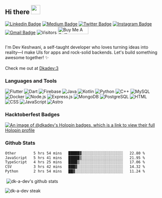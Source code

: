 ## Hi there <img src="https://i.giphy.com/media/hvRJCLFzcasrR4ia7z/giphy.webp" width="30px">
[![Linkedin Badge](https://img.shields.io/badge/-devkeshwani-black?style=flat&logo=Linkedin&logoColor=white&link=https://www.linkedin.com/in/dev-keshwani)](https://www.linkedin.com/in/dev-keshwani)
[![Medium Badge](https://img.shields.io/badge/-@dev-black?style=flat&labelColor=000000&logo=Medium&link=https://medium.com/@dev.keshwani345)](https://medium.com/@dev.keshwani345)
[![Twitter Badge](https://img.shields.io/badge/-@dk_a_dev-black?style=flat&labelColor=1ca0f1&logo=x&logoColor=black&link=https://twitter.com/dk_a_dev)](https://twitter.com/dk_a_dev)
[![Instagram Badge](https://img.shields.io/badge/-@dev_keshwani10-black?style=flat&logo=instagram&logoColor=orange&link=https://instagram.com/dev_keshwani10/)](https://instagram.com/dev_keshwani10)
[![Gmail Badge](https://img.shields.io/badge/-dev.keshwani-black?style=flat&logo=Gmail&logoColor=white&link=mailto:dev.keshwani345@gmail.com)](mailto:dev.keshwani345@gmail.com)
![Visitors](https://api.visitorbadge.io/api/visitors?path=https%3A%2F%2Fgithub.com%2Fdk-a-dev%2Fdk-a-dev&label=Profile%20Views&labelColor=%36454F4&countColor=%237b78ff&style=flat-square)
 <a href="https://www.buymeacoffee.com/devkeshwan1" target="_blank"><img src="https://cdn.buymeacoffee.com/buttons/v2/default-yellow.png" alt="Buy Me A Coffee" style="height: 25px !important;width: 100px !important;" ></a>

<br />
I'm Dev Keshwani, a self-taught developer who loves turning ideas into reality—I make UIs for apps and rock-solid backends. Let's build something awesome together! ✨<br>
<br>
Check me out at <a href="https://dkadev.vercel.app">Dkadev:3</a>
  
### Languages and Tools
<!-- // Markdown format -->

![Flutter](https://img.shields.io/badge/-Flutter-black?style=flat-square&logo=flutter)
![Dart](https://img.shields.io/badge/-Dart-black?style=flat-square&logo=dart)
![Firebase](https://img.shields.io/badge/-Firebase-black?style=flat-square&logo=firebase)
![Java](https://img.shields.io/badge/-Java-black?style=flat-square&logo=java)
![Kotlin](https://img.shields.io/badge/-Kotlin-black?style=flat-square&logo=kotlin)
![Python](https://img.shields.io/badge/-Python-black?style=flat-square&logo=Python)
![C++](https://img.shields.io/badge/-C++-black?style=flat-square&logo=c)
![MySQL](https://img.shields.io/badge/-MySQL-black?style=flat-square&logo=mysql)
![Docker](https://img.shields.io/badge/-Docker-black?style=flat-square&logo=docker)
![Node.js](https://img.shields.io/badge/-Node.js-black?style=flat-square&logo=node.js)
![Express.js](https://img.shields.io/badge/-Express.js-black?style=flat-square&logo=express)
![MongoDB](https://img.shields.io/badge/-MongoDB-black?style=flat-square&logo=mongodb)
![PostgreSQL](https://img.shields.io/badge/-PostgreSQL-black?style=flat-square&logo=postgresql)
![HTML](https://img.shields.io/badge/-HTML5-black?style=flat-square&logo=HTML5)
![CSS](https://img.shields.io/badge/-CSS3-black?style=flat-square&logo=CSS3)
![JavaScript](https://img.shields.io/badge/-JavaScript-black?style=flat-square&logo=JavaScript)
![Astro](https://img.shields.io/badge/-Astro-black?style=flat-square&logo=Astro)

### Hacktoberfest Badges
[![An image of @dkadev's Holopin badges, which is a link to view their full Holopin profile](https://holopin.me/dkadev)](https://holopin.io/@dkadev)


### Github Stats
<!--START_SECTION:waka-->

```txt
Other        5 hrs 54 mins   █████▓░░░░░░░░░░░░░░░░░░░   22.80 %
JavaScript   5 hrs 41 mins   █████▒░░░░░░░░░░░░░░░░░░░   21.95 %
TypeScript   4 hrs 25 mins   ████▒░░░░░░░░░░░░░░░░░░░░   17.06 %
CSV          3 hrs 42 mins   ███▓░░░░░░░░░░░░░░░░░░░░░   14.32 %
Python       2 hrs 54 mins   ██▓░░░░░░░░░░░░░░░░░░░░░░   11.24 %
```

<!--END_SECTION:waka-->
<p>&nbsp;<img align="center" src="https://github-readme-stats.vercel.app/api?username=dk-a-dev&show_icons=true&locale=en&theme=dracula&borderRadius=25px&count_private=true" alt="dk-a-dev's github stats" /></p>
<p><img align="center" src="https://github-readme-streak-stats.herokuapp.com/?user=dk-a-dev&theme=dracula&borderRadius=25px" alt="dk-a-dev steak" /></p>
